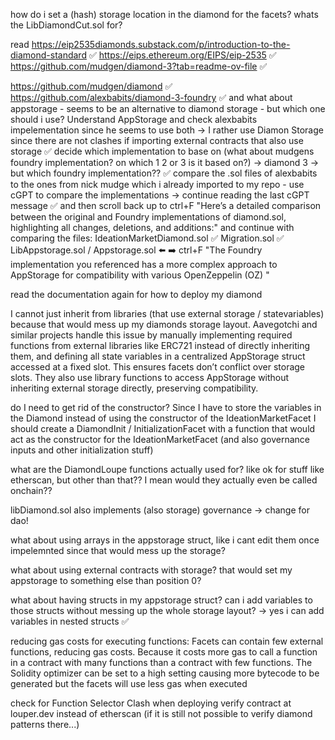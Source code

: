 how do i set a (hash) storage location in the diamond for the facets?
whats the LibDiamondCut.sol for?

read
https://eip2535diamonds.substack.com/p/introduction-to-the-diamond-standard ✅
https://eips.ethereum.org/EIPS/eip-2535 ✅
https://github.com/mudgen/diamond-3?tab=readme-ov-file ✅


https://github.com/mudgen/diamond ✅
https://github.com/alexbabits/diamond-3-foundry ✅
and what about appstorage - seems to be an alternative to diamond storage - but which one should i use? Understand AppStorage and check alexbabits impelementation since he seems to use both -> I rather use Diamon Storage since there are not clashes if importing external contracts that also use storage ✅
decide which implementation to base on (what about mudgens foundry implementation? on which 1 2 or 3 is it based on?) -> diamond 3 -> but which foundry implementation?? ✅
compare the .sol files of alexbabits to the ones from nick mudge which i already imported to my repo - use cGPT to compare the implementations -> 
continue reading the last cGPT message ✅
and then scroll back up to ctrl+F "Here’s a detailed comparison between the original and Foundry implementations of diamond.sol, highlighting all changes, deletions, and additions:" and continue with comparing the files:
IdeationMarketDiamond.sol ✅
Migration.sol ✅
LibAppstorage.sol / Appstorage.sol ⬅️ ➡️ ctrl+F "The Foundry implementation you referenced has a more complex approach to AppStorage for compatibility with various OpenZeppelin (OZ) "

read the documentation again for how to deploy my diamond

I cannot just inherit from libraries (that use external storage / statevariables) because that would mess up my diamonds storage layout. Aavegotchi and similar projects handle this issue by manually implementing required functions from external libraries like ERC721 instead of directly inheriting them, and defining all state variables in a centralized AppStorage struct accessed at a fixed slot. This ensures facets don’t conflict over storage slots. They also use library functions to access AppStorage without inheriting external storage directly, preserving compatibility.

do I need to get rid of the constructor? Since I have to store the variables in the Diamond instead of using the constructor of the IdeationMarketFacet I should create a DiamondInit / InitializationFacet with a function that would act as the constructor for the IdeationMarketFacet (and also governance inputs and other initialization stuff)

what are the DiamondLoupe functions actually used for? like ok for stuff like etherscan, but other than that?? I mean would they actually even be called onchain?? 

libDiamond.sol also implements (also storage) governance -> change for dao!

what about using arrays in the appstorage struct, like i cant edit them once impelemnted since that would mess up the storage?

what about using external contracts with storage? that would set my appstorage to something else than position 0?

what about having structs in my appstorage struct? can i add variables to those structs without messing up the whole storage layout? -> yes i can add variables in nested structs ✅

reducing gas costs for executing functions:
Facets can contain few external functions, reducing gas costs. Because it costs more gas to call a function in a contract with many functions than a contract with few functions.
The Solidity optimizer can be set to a high setting causing more bytecode to be generated but the facets will use less gas when executed

check for Function Selector Clash when deploying
verify contract at louper.dev instead of etherscan (if it is still not possible to verify diamond patterns there...)